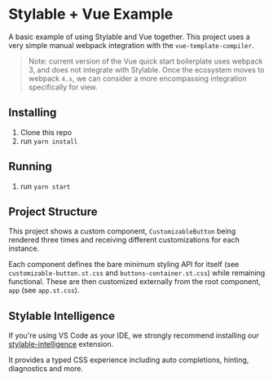# Stylable + Vue Example

A basic example of using Stylable and Vue together. 
This project uses a very simple manual webpack integration with the `vue-template-compiler`.

> Note: current version of the Vue quick start boilerplate uses webpack 3, and does not integrate with Stylable.
> Once the ecosystem moves to webpack `4.x`, we can consider a more encompassing integration specifically for view.

## Installing
1. Clone this repo
2. run `yarn install`

## Running
1. run `yarn start`

## Project Structure

This project shows a custom component, `CustomizableButton` being rendered three times and receiving different customizations for each instance.

Each component defines the bare minimum styling API for itself (see `customizable-button.st.css` and `buttons-container.st.css`) while remaining functional.
These are then customized externally from the root component, `app` (see `app.st.css`).

## Stylable Intelligence

If you're using VS Code as your IDE, we strongly recommend installing our [stylable-intelligence](https://marketplace.visualstudio.com/items?itemName=wix.stylable-intelligence) extension.

It provides a typed CSS experience including auto completions, hinting, diagnostics and more.